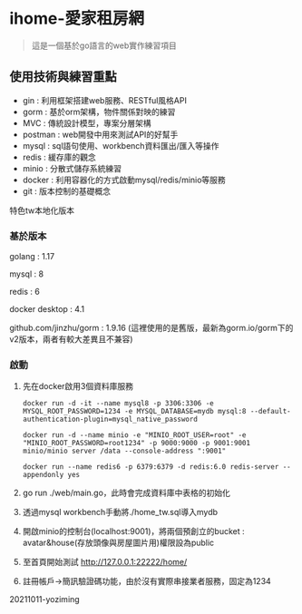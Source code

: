 # ihome-愛家租房網 #
> 這是一個基於go語言的web實作練習項目

## 使用技術與練習重點 ##

- gin : 利用框架搭建web服務、RESTful風格API
- gorm : 基於orm架構，物件關係對映的練習
- MVC : 傳統設計模型，專案分層架構
- postman : web開發中用來測試API的好幫手
- mysql : sql語句使用、workbench資料匯出/匯入等操作
- redis : 緩存庫的觀念
- minio : 分散式儲存系統練習
- docker : 利用容器化的方式啟動mysql/redis/minio等服務
- git : 版本控制的基礎概念

特色tw本地化版本



### 基於版本 ###

golang : 1.17

mysql : 8

redis : 6

docker desktop : 4.1

github.com/jinzhu/gorm : 1.9.16 (這裡使用的是舊版，最新為gorm.io/gorm下的v2版本，兩者有較大差異且不兼容)



### 啟動 ###

1. 先在docker啟用3個資料庫服務

   ```
   docker run -d -it --name mysql8 -p 3306:3306 -e MYSQL_ROOT_PASSWORD=1234 -e MYSQL_DATABASE=mydb mysql:8 --default-authentication-plugin=mysql_native_password
   ```

   ```
   docker run -d --name minio -e "MINIO_ROOT_USER=root" -e "MINIO_ROOT_PASSWORD=root1234" -p 9000:9000 -p 9001:9001 minio/minio server /data --console-address ":9001" 
   ```

   ```
   docker run --name redis6 -p 6379:6379 -d redis:6.0 redis-server --appendonly yes
   ```

   

2. go run ./web/main.go，此時會完成資料庫中表格的初始化

3. 透過mysql workbench手動將./home_tw.sql導入mydb

4. 開啟minio的控制台(localhost:9001)，將兩個預創立的bucket : avatar&house(存放頭像與房屋圖片用)權限設為public

5. 至首頁開始測試 http://127.0.0.1:22222/home/

6. 註冊帳戶->簡訊驗證碼功能，由於沒有實際串接業者服務，固定為1234

   

20211011-yoziming
